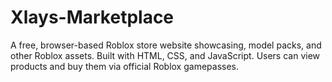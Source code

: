 # Xlays-Marketplace
A free, browser-based Roblox store website showcasing, model packs, and other Roblox assets. Built with HTML, CSS, and JavaScript. Users can view products and buy them via official Roblox gamepasses.
